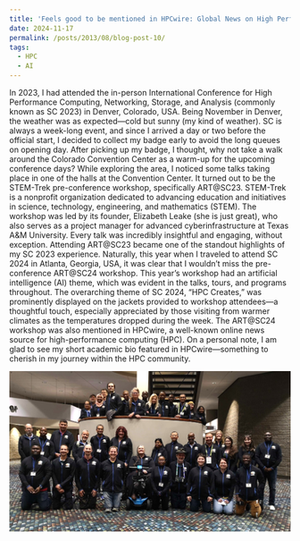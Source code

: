 ```yaml
---
title: 'Feels good to be mentioned in HPCwire: Global News on High Performance Computing (HPC)'
date: 2024-11-17
permalink: /posts/2013/08/blog-post-10/
tags:
  - HPC
  - AI
---
```



In 2023, I had attended the in-person International Conference for High Performance Computing, Networking, Storage, and Analysis (commonly known as SC 2023) in Denver, Colorado, USA. Being November in Denver, the weather was as expected—cold but sunny (my kind of weather). SC is always a week-long event, and since I arrived a day or two before the official start, I decided to collect my badge early to avoid the long queues on opening day. After picking up my badge, I thought, why not take a walk around the Colorado Convention Center as a warm-up for the upcoming conference days? While exploring the area, I noticed some talks taking place in one of the halls at the Convention Center. It turned out to be the STEM-Trek pre-conference workshop, specifically ART@SC23. STEM-Trek is a nonprofit organization dedicated to advancing education and initiatives in science, technology, engineering, and mathematics (STEM). The workshop was led by its founder, Elizabeth Leake (she is just great), who also serves as a project manager for advanced cyberinfrastructure at Texas A&M University. Every talk was incredibly insightful and engaging, without exception. Attending ART@SC23 became one of the standout highlights of my SC 2023 experience. Naturally, this year when I traveled to attend SC 2024 in Atlanta, Georgia, USA, it was clear that I wouldn’t miss the pre-conference ART@SC24 workshop. This year’s workshop had an artificial intelligence (AI) theme, which was evident in the talks, tours, and programs throughout. The overarching theme of SC 2024, “HPC Creates,” was prominently displayed on the jackets provided to workshop attendees—a thoughtful touch, especially appreciated by those visiting from warmer climates as the temperatures dropped during the week. The ART@SC24 workshop was also mentioned in HPCwire, a well-known online news source for high-performance computing (HPC). On a personal note, I am glad to see my short academic bio featured in HPCwire—something to cherish in my journey within the HPC community.
 

![](/images/KHANSTEMTREK24.jpg)

